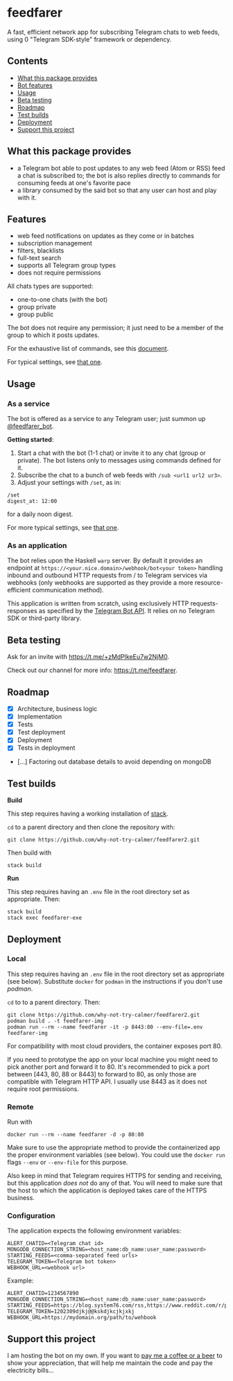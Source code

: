 # feedfarer
A fast, efficient network app for subscribing Telegram chats to web feeds, using 0 "Telegram SDK-style" framework or dependency.

## Contents
- [What this package provides](#what-this-package-provides)
- [Bot features](#features)
- [Usage](#usage)
- [Beta testing](#beta-testing)
- [Roadmap](#roadmap)
- [Test builds](#test-builds)
- [Deployment](#deployment)
- [Support this project](#support-this-project)

## What this package provides
- a Telegram bot able to post updates to any web feed (Atom or RSS) feed a chat is subscribed to; the bot is also replies directly to commands for consuming feeds at one's favorite pace
- a library consumed by the said bot so that any user can host and play with it.

## Features
- web feed notifications on updates as they come or in batches
- subscription management
- filters, blacklists
- full-text search
- supports all Telegram group types
- does not require permissions

All chats types are supported:
- one-to-one chats (with the bot)
- group private
- group public

The bot does not require any permission; it just need to be a member of the group to which it posts updates.

For the exhaustive list of commands, see this [document](https://github.com/why-not-try-calmer/feedfarer2/blob/master/COMMANDS.md).

For typical settings, see [that one](https://github.com/why-not-try-calmer/feedfarer2/blob/master/SETTINGS_EXAMPLES.md).

## Usage

### As a service
The bot is offered as a service to any Telegram user; just summon up [@feedfarer_bot](https://t.me/feedfarer_bot).

__Getting started__:

1. Start a chat with the bot (1-1 chat) or invite it to any chat (group or private). The bot listens only to messages using commands defined for it.
2. Subscribe the chat to a bunch of web feeds with `/sub <url1 url2 ur3>`.
3. Adjust your settings with `/set`, as in:
```
/set
digest_at: 12:00 
```

for a daily noon digest.

For more typical settings, see [that one](https://github.com/why-not-try-calmer/feedfarer2/blob/master/SETTINGS_EXAMPLES.md).

### As an application 
The bot relies upon the Haskell `warp` server. By default it provides an endpoint at `https://<your.nice.domain>/webhook/bot<your token>` handling inbound and outbound HTTP requests from / to Telegram services via webhooks (only webhooks are supported as they provide a more resource-efficient communication method). 

This application is written from scratch, using exclusively HTTP requests-responses as specified by the [Telegram Bot API](https://core.telegram.org/bots/api). It relies on no Telegram SDK or third-party library.

## Beta testing
Ask for an invite with https://t.me/+zMdPlkeEu7w2NjM0.

Check out our channel for more info: https://t.me/feedfarer.

## Roadmap
- [x] Architecture, business logic
- [x] Implementation
- [x] Tests
- [x] Test deployment
- [x] Deployment
- [x] Tests in deployment
- [...] Factoring out database details to avoid depending on mongoDB

## Test builds

__Build__

This step requires having a working installation of [stack](https://docs.haskellstack.org/).

`cd` to a parent directory and then clone the repository with:
```
git clone https://github.com/why-not-try-calmer/feedfarer2.git
```
Then build with
```
stack build
```
__Run__

This step requires having an `.env` file in the root directory set as appropriate. Then:
```
stack build
stack exec feedfarer-exe
```

## Deployment

### Local

This step requires having an `.env` file in the root directory set as appropriate (see below). Substitute `docker` for `podman` in the instructions if you don't use _podman_.

`cd` to to a parent directory. Then:
```
git clone https://github.com/why-not-try-calmer/feedfarer2.git
podman build . -t feedfarer-img
podman run --rm --name feedfarer -it -p 8443:80 --env-file=.env feedfarer-img
```

For compatibility with most cloud providers, the container exposes port 80.

If you need to prototype the app on your local machine you might need to pick another port and forward it to 80. It's recommended to pick a port between [443, 80, 88 or 8443] to forward to 80, as only those are compatible with Telegram HTTP API. I usually use 8443 as it does not require root permissions.

### Remote
Run with 

```
docker run --rm --name feedfarer -d -p 80:80
```

Make sure to use the appropriate method to provide the containerized app the proper environment variables (see below). You could use the `docker run` flags `--env` or `--env-file` for this purpose.

Also keep in mind that Telegram requires HTTPS for sending and receiving, but this application _does not_ do any of that. You will need to make sure that the host to which the application is deployed takes care of the HTTPS business.

### Configuration
The application expects the following environment variables:
```
ALERT_CHATID=<Telegram chat id>
MONGODB_CONNECTION_STRING=<host_name:db_name:user_name:password>
STARTING_FEEDS=<comma-separated feed urls>
TELEGRAM_TOKEN=<Telegram bot token>
WEBHOOK_URL=<webhook url>
```
Example:
```
ALERT_CHATID=1234567890
MONGODB_CONNECTION_STRING=<host_name:db_name:user_name:password>
STARTING_FEEDS=https://blog.system76.com/rss,https://www.reddit.com/r/pop_os.rss
TELEGRAM_TOKEN=1202309djkj@@kskdjkcjkjxkj
WEBHOOK_URL=https://mydomain.org/path/to/wehbook

```

## Support this project
I am hosting the bot on my own. If you want to [pay me a coffee or a beer](https://paypal.me/WhyNotTryCalmer) to show your appreciation, that will help me maintain the code and pay the electricity bills...
